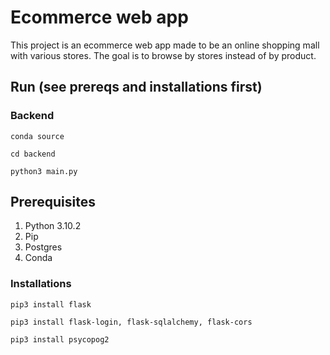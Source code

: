 # Ecommerce web app
This project is an ecommerce web app made to be an online shopping mall with various stores. The goal is to browse by stores instead of by product.

## Run (see prereqs and installations first)

### Backend
  
  `conda source`

  `cd backend`

  `python3 main.py`

## Prerequisites
1. Python 3.10.2
2. Pip
3. Postgres
4. Conda

### Installations

`pip3 install flask`

`pip3 install flask-login, flask-sqlalchemy, flask-cors`

`pip3 install psycopog2`
